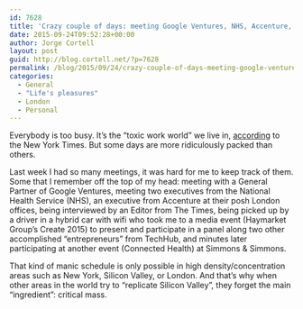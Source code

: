```yaml
---
id: 7628
title: 'Crazy couple of days: meeting Google Ventures, NHS, Accenture, interview, events…'
date: 2015-09-24T09:52:28+00:00
author: Jorge Cortell
layout: post
guid: http://blog.cortell.net/?p=7628
permalink: /blog/2015/09/24/crazy-couple-of-days-meeting-google-ventures-nhs-accenture-interview-events/
categories:
  - General
  - "Life's pleasures"
  - London
  - Personal
---
```

Everybody is too busy. It’s the “toxic work world” we live in, <a href="http://t.co/vaj62P1mHg" target="_blank">according</a> to the New York Times. But some days are more ridiculously packed than others.
  
Last week I had so many meetings, it was hard for me to keep track of them. Some that I remember off the top of my head: meeting with a General Partner of Google Ventures, meeting two executives from the National Health Service (NHS), an executive from Accenture at their posh London offices, being interviewed by an Editor from The Times, being picked up by a driver in a hybrid car with wifi who took me to a media event (Haymarket Group’s Create 2015) to present and participate in a panel along two other accomplished “entrepreneurs” from TechHub, and minutes later participating at another event (Connected Health) at Simmons & Simmons.

That kind of manic schedule is only possible in high density/concentration areas such as New York, Silicon Valley, or London. And that’s why when other areas in the world try to “replicate Silicon Valley”, they forget the main “ingredient”: critical mass.